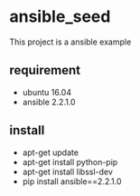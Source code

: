 # ansible_seed
This project is a ansible example

## requirement
- ubuntu 16.04
- ansible 2.2.1.0

## install
- apt-get update
- apt-get install python-pip
- apt-get install libssl-dev
- pip install ansible==2.2.1.0